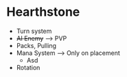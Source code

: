 # Hearthstone
- Turn system
- ~~AI Enemy~~ --> PVP
- Packs, Pulling
- Mana System --> Only on placement
    - Asd
- Rotation

